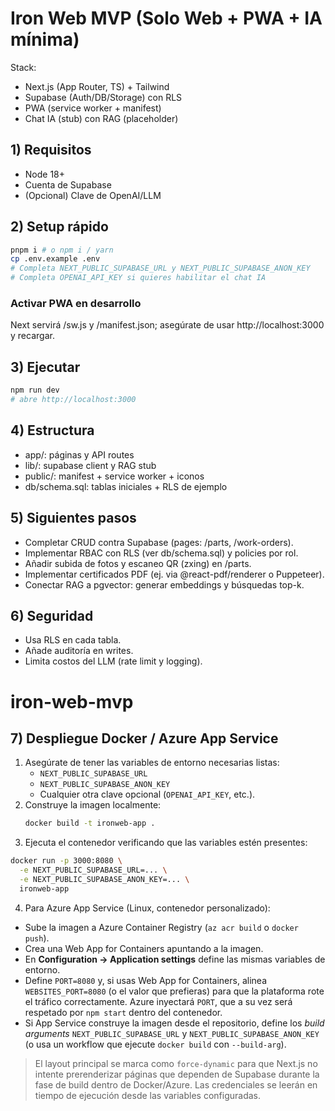
# Iron Web MVP (Solo Web + PWA + IA mínima)

Stack:
- Next.js (App Router, TS) + Tailwind
- Supabase (Auth/DB/Storage) con RLS
- PWA (service worker + manifest)
- Chat IA (stub) con RAG (placeholder)

## 1) Requisitos
- Node 18+
- Cuenta de Supabase
- (Opcional) Clave de OpenAI/LLM

## 2) Setup rápido
```bash
pnpm i # o npm i / yarn
cp .env.example .env
# Completa NEXT_PUBLIC_SUPABASE_URL y NEXT_PUBLIC_SUPABASE_ANON_KEY
# Completa OPENAI_API_KEY si quieres habilitar el chat IA
```

### Activar PWA en desarrollo
Next servirá /sw.js y /manifest.json; asegúrate de usar http://localhost:3000 y recargar.

## 3) Ejecutar
```bash
npm run dev
# abre http://localhost:3000
```

## 4) Estructura
- app/: páginas y API routes
- lib/: supabase client y RAG stub
- public/: manifest + service worker + iconos
- db/schema.sql: tablas iniciales + RLS de ejemplo

## 5) Siguientes pasos
- Completar CRUD contra Supabase (pages: /parts, /work-orders).
- Implementar RBAC con RLS (ver db/schema.sql) y policies por rol.
- Añadir subida de fotos y escaneo QR (zxing) en /parts.
- Implementar certificados PDF (ej. via @react-pdf/renderer o Puppeteer).
- Conectar RAG a pgvector: generar embeddings y búsquedas top-k.

## 6) Seguridad
- Usa RLS en cada tabla.
- Añade auditoría en writes.
- Limita costos del LLM (rate limit y logging).

# iron-web-mvp

## 7) Despliegue Docker / Azure App Service

1. Asegúrate de tener las variables de entorno necesarias listas:
   - `NEXT_PUBLIC_SUPABASE_URL`
   - `NEXT_PUBLIC_SUPABASE_ANON_KEY`
   - Cualquier otra clave opcional (`OPENAI_API_KEY`, etc.).
2. Construye la imagen localmente:
   ```bash
   docker build -t ironweb-app .
   ```
3. Ejecuta el contenedor verificando que las variables estén presentes:
  ```bash
  docker run -p 3000:8080 \
    -e NEXT_PUBLIC_SUPABASE_URL=... \
    -e NEXT_PUBLIC_SUPABASE_ANON_KEY=... \
    ironweb-app
  ```
4. Para Azure App Service (Linux, contenedor personalizado):
  - Sube la imagen a Azure Container Registry (`az acr build` o `docker push`).
  - Crea una Web App for Containers apuntando a la imagen.
  - En **Configuration → Application settings** define las mismas variables de entorno.
  - Define `PORT=8080` y, si usas Web App for Containers, alinea `WEBSITES_PORT=8080` (o el valor que prefieras) para que la plataforma rote el tráfico correctamente. Azure inyectará `PORT`, que a su vez será respetado por `npm start` dentro del contenedor.
  - Si App Service construye la imagen desde el repositorio, define los *build arguments* `NEXT_PUBLIC_SUPABASE_URL` y `NEXT_PUBLIC_SUPABASE_ANON_KEY` (o usa un workflow que ejecute `docker build` con `--build-arg`).

> El layout principal se marca como `force-dynamic` para que Next.js no intente prerenderizar páginas que dependen de Supabase durante la fase de build dentro de Docker/Azure. Las credenciales se leerán en tiempo de ejecución desde las variables configuradas.
